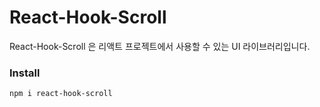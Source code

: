 # React-Hook-Scroll

React-Hook-Scroll 은 리액트 프로젝트에서 사용할 수 있는 UI 라이브러리입니다.

### Install

```shell
npm i react-hook-scroll
```
